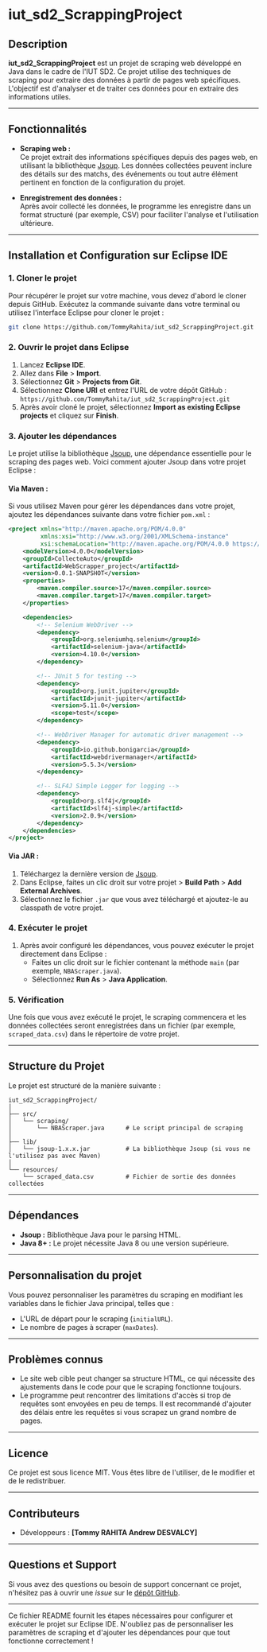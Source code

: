 # **iut_sd2_ScrappingProject**

## **Description**
**iut_sd2_ScrappingProject** est un projet de scraping web développé en Java dans le cadre de l'IUT SD2. Ce projet utilise des techniques de scraping pour extraire des données à partir de pages web spécifiques. L'objectif est d'analyser et de traiter ces données pour en extraire des informations utiles.

---

## **Fonctionnalités**
- **Scraping web :**  
  Ce projet extrait des informations spécifiques depuis des pages web, en utilisant la bibliothèque [Jsoup](https://jsoup.org/). Les données collectées peuvent inclure des détails sur des matchs, des événements ou tout autre élément pertinent en fonction de la configuration du projet.

- **Enregistrement des données :**  
  Après avoir collecté les données, le programme les enregistre dans un format structuré (par exemple, CSV) pour faciliter l'analyse et l'utilisation ultérieure.

---

## **Installation et Configuration sur Eclipse IDE**

### **1. Cloner le projet**
Pour récupérer le projet sur votre machine, vous devez d'abord le cloner depuis GitHub. Exécutez la commande suivante dans votre terminal ou utilisez l'interface Eclipse pour cloner le projet :

```bash
git clone https://github.com/TommyRahita/iut_sd2_ScrappingProject.git
```

### **2. Ouvrir le projet dans Eclipse**
1. Lancez **Eclipse IDE**.
2. Allez dans **File** > **Import**.
3. Sélectionnez **Git** > **Projects from Git**.
4. Sélectionnez **Clone URI** et entrez l'URL de votre dépôt GitHub :  
   `https://github.com/TommyRahita/iut_sd2_ScrappingProject.git`
5. Après avoir cloné le projet, sélectionnez **Import as existing Eclipse projects** et cliquez sur **Finish**.

### **3. Ajouter les dépendances**
Le projet utilise la bibliothèque [Jsoup](https://jsoup.org/), une dépendance essentielle pour le scraping des pages web. Voici comment ajouter Jsoup dans votre projet Eclipse :

#### **Via Maven** :
Si vous utilisez Maven pour gérer les dépendances dans votre projet, ajoutez les dépendances suivante dans votre fichier `pom.xml` :

```xml
<project xmlns="http://maven.apache.org/POM/4.0.0"
         xmlns:xsi="http://www.w3.org/2001/XMLSchema-instance"
         xsi:schemaLocation="http://maven.apache.org/POM/4.0.0 https://maven.apache.org/xsd/maven-4.0.0.xsd">
    <modelVersion>4.0.0</modelVersion>
    <groupId>CollecteAuto</groupId>
    <artifactId>WebScrapper_project</artifactId>
    <version>0.0.1-SNAPSHOT</version>
    <properties>
        <maven.compiler.source>17</maven.compiler.source>
        <maven.compiler.target>17</maven.compiler.target>
    </properties>

    <dependencies>
        <!-- Selenium WebDriver -->
        <dependency>
            <groupId>org.seleniumhq.selenium</groupId>
            <artifactId>selenium-java</artifactId>
            <version>4.10.0</version>
        </dependency>

        <!-- JUnit 5 for testing -->
        <dependency>
            <groupId>org.junit.jupiter</groupId>
            <artifactId>junit-jupiter</artifactId>
            <version>5.11.0</version>
            <scope>test</scope>
        </dependency>

        <!-- WebDriver Manager for automatic driver management -->
        <dependency>
            <groupId>io.github.bonigarcia</groupId>
            <artifactId>webdrivermanager</artifactId>
            <version>5.5.3</version>
        </dependency>

        <!-- SLF4J Simple Logger for logging -->
        <dependency>
            <groupId>org.slf4j</groupId>
            <artifactId>slf4j-simple</artifactId>
            <version>2.0.9</version>
        </dependency>
    </dependencies>
</project>

```

#### **Via JAR** :
1. Téléchargez la dernière version de [Jsoup](https://jsoup.org/download).
2. Dans Eclipse, faites un clic droit sur votre projet > **Build Path** > **Add External Archives**.
3. Sélectionnez le fichier `.jar` que vous avez téléchargé et ajoutez-le au classpath de votre projet.

### **4. Exécuter le projet**
1. Après avoir configuré les dépendances, vous pouvez exécuter le projet directement dans Eclipse :
   - Faites un clic droit sur le fichier contenant la méthode `main` (par exemple, `NBAScraper.java`).
   - Sélectionnez **Run As** > **Java Application**.

### **5. Vérification**
Une fois que vous avez exécuté le projet, le scraping commencera et les données collectées seront enregistrées dans un fichier (par exemple, `scraped_data.csv`) dans le répertoire de votre projet.

---

## **Structure du Projet**
Le projet est structuré de la manière suivante :

```
iut_sd2_ScrappingProject/
│
├── src/
│   └── scraping/
│       └── NBAScraper.java      # Le script principal de scraping
│
├── lib/
│   └── jsoup-1.x.x.jar          # La bibliothèque Jsoup (si vous ne l'utilisez pas avec Maven)
│
└── resources/
    └── scraped_data.csv         # Fichier de sortie des données collectées
```

---

## **Dépendances**
- **Jsoup :** Bibliothèque Java pour le parsing HTML.
- **Java 8+ :** Le projet nécessite Java 8 ou une version supérieure.

---

## **Personnalisation du projet**
Vous pouvez personnaliser les paramètres du scraping en modifiant les variables dans le fichier Java principal, telles que :
- L'URL de départ pour le scraping (`initialURL`).
- Le nombre de pages à scraper (`maxDates`).

---

## **Problèmes connus**
- Le site web cible peut changer sa structure HTML, ce qui nécessite des ajustements dans le code pour que le scraping fonctionne toujours.
- Le programme peut rencontrer des limitations d'accès si trop de requêtes sont envoyées en peu de temps. Il est recommandé d'ajouter des délais entre les requêtes si vous scrapez un grand nombre de pages.

---

## **Licence**
Ce projet est sous licence MIT. Vous êtes libre de l'utiliser, de le modifier et de le redistribuer.

---

## **Contributeurs**
- Développeurs : **[Tommy RAHITA Andrew DESVALCY]**
---

## **Questions et Support**
Si vous avez des questions ou besoin de support concernant ce projet, n'hésitez pas à ouvrir une *issue* sur le [dépôt GitHub](https://github.com/TommyRahita/iut_sd2_ScrappingProject/issues).

---

Ce fichier README fournit les étapes nécessaires pour configurer et exécuter le projet sur Eclipse IDE. N'oubliez pas de personnaliser les paramètres de scraping et d'ajouter les dépendances pour que tout fonctionne correctement !

